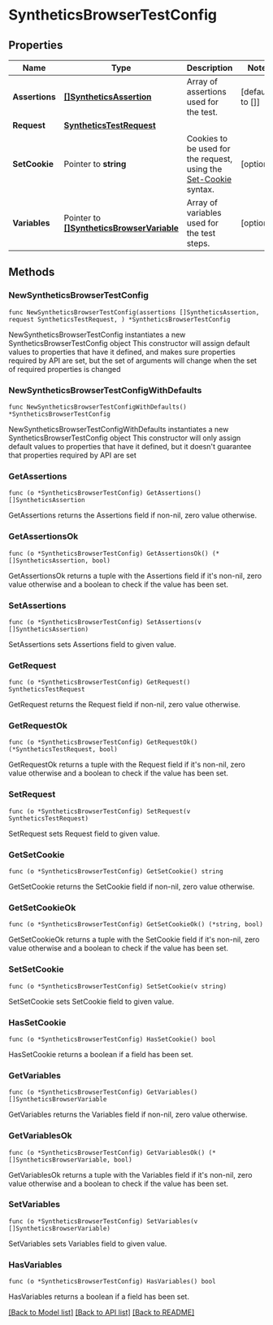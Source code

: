# SyntheticsBrowserTestConfig

## Properties

Name | Type | Description | Notes
---- | ---- | ----------- | ------
**Assertions** | [**[]SyntheticsAssertion**](SyntheticsAssertion.md) | Array of assertions used for the test. | [default to []]
**Request** | [**SyntheticsTestRequest**](SyntheticsTestRequest.md) |  | 
**SetCookie** | Pointer to **string** | Cookies to be used for the request, using the [Set-Cookie](https://developer.mozilla.org/en-US/docs/Web/HTTP/Headers/Set-Cookie) syntax. | [optional] 
**Variables** | Pointer to [**[]SyntheticsBrowserVariable**](SyntheticsBrowserVariable.md) | Array of variables used for the test steps. | [optional] 

## Methods

### NewSyntheticsBrowserTestConfig

`func NewSyntheticsBrowserTestConfig(assertions []SyntheticsAssertion, request SyntheticsTestRequest, ) *SyntheticsBrowserTestConfig`

NewSyntheticsBrowserTestConfig instantiates a new SyntheticsBrowserTestConfig object
This constructor will assign default values to properties that have it defined,
and makes sure properties required by API are set, but the set of arguments
will change when the set of required properties is changed

### NewSyntheticsBrowserTestConfigWithDefaults

`func NewSyntheticsBrowserTestConfigWithDefaults() *SyntheticsBrowserTestConfig`

NewSyntheticsBrowserTestConfigWithDefaults instantiates a new SyntheticsBrowserTestConfig object
This constructor will only assign default values to properties that have it defined,
but it doesn't guarantee that properties required by API are set

### GetAssertions

`func (o *SyntheticsBrowserTestConfig) GetAssertions() []SyntheticsAssertion`

GetAssertions returns the Assertions field if non-nil, zero value otherwise.

### GetAssertionsOk

`func (o *SyntheticsBrowserTestConfig) GetAssertionsOk() (*[]SyntheticsAssertion, bool)`

GetAssertionsOk returns a tuple with the Assertions field if it's non-nil, zero value otherwise
and a boolean to check if the value has been set.

### SetAssertions

`func (o *SyntheticsBrowserTestConfig) SetAssertions(v []SyntheticsAssertion)`

SetAssertions sets Assertions field to given value.


### GetRequest

`func (o *SyntheticsBrowserTestConfig) GetRequest() SyntheticsTestRequest`

GetRequest returns the Request field if non-nil, zero value otherwise.

### GetRequestOk

`func (o *SyntheticsBrowserTestConfig) GetRequestOk() (*SyntheticsTestRequest, bool)`

GetRequestOk returns a tuple with the Request field if it's non-nil, zero value otherwise
and a boolean to check if the value has been set.

### SetRequest

`func (o *SyntheticsBrowserTestConfig) SetRequest(v SyntheticsTestRequest)`

SetRequest sets Request field to given value.


### GetSetCookie

`func (o *SyntheticsBrowserTestConfig) GetSetCookie() string`

GetSetCookie returns the SetCookie field if non-nil, zero value otherwise.

### GetSetCookieOk

`func (o *SyntheticsBrowserTestConfig) GetSetCookieOk() (*string, bool)`

GetSetCookieOk returns a tuple with the SetCookie field if it's non-nil, zero value otherwise
and a boolean to check if the value has been set.

### SetSetCookie

`func (o *SyntheticsBrowserTestConfig) SetSetCookie(v string)`

SetSetCookie sets SetCookie field to given value.

### HasSetCookie

`func (o *SyntheticsBrowserTestConfig) HasSetCookie() bool`

HasSetCookie returns a boolean if a field has been set.

### GetVariables

`func (o *SyntheticsBrowserTestConfig) GetVariables() []SyntheticsBrowserVariable`

GetVariables returns the Variables field if non-nil, zero value otherwise.

### GetVariablesOk

`func (o *SyntheticsBrowserTestConfig) GetVariablesOk() (*[]SyntheticsBrowserVariable, bool)`

GetVariablesOk returns a tuple with the Variables field if it's non-nil, zero value otherwise
and a boolean to check if the value has been set.

### SetVariables

`func (o *SyntheticsBrowserTestConfig) SetVariables(v []SyntheticsBrowserVariable)`

SetVariables sets Variables field to given value.

### HasVariables

`func (o *SyntheticsBrowserTestConfig) HasVariables() bool`

HasVariables returns a boolean if a field has been set.


[[Back to Model list]](../README.md#documentation-for-models) [[Back to API list]](../README.md#documentation-for-api-endpoints) [[Back to README]](../README.md)


